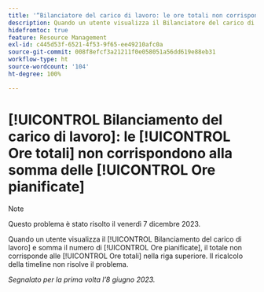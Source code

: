 ```yaml
---
title: '“Bilanciatore del carico di lavoro: le ore totali non corrispondono alla somma delle ore pianificate”'
description: Quando un utente visualizza il Bilanciatore del carico di lavoro e somma il numero di Ore pianificate, il totale non corrisponde alle Ore totali nella riga superiore. Il ricalcolo della timeline non risolve il problema.
hidefromtoc: true
feature: Resource Management
exl-id: c445d53f-6521-4f53-9f65-ee49210afc0a
source-git-commit: 008f8efcf3a21211f0e058051a56dd619e88eb31
workflow-type: ht
source-wordcount: '104'
ht-degree: 100%

---
```


# [!UICONTROL Bilanciamento del carico di lavoro]: le [!UICONTROL Ore totali] non corrispondono alla somma delle [!UICONTROL Ore pianificate]

>[!NOTE]
>
>Questo problema è stato risolto il venerdì 7 dicembre 2023.

Quando un utente visualizza il [!UICONTROL Bilanciamento del carico di lavoro] e somma il numero di [!UICONTROL Ore pianificate], il totale non corrisponde alle [!UICONTROL Ore totali] nella riga superiore. Il ricalcolo della timeline non risolve il problema.

_Segnalato per la prima volta l’8 giugno 2023._
